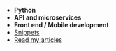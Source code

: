 - **Python**
- **API and microservices**
- **Front end / Mobile development**
- [Snippets](https://gist.github.com/a1k89)
- [Read my articles](https://github.com/a1k89/blog/wiki)
